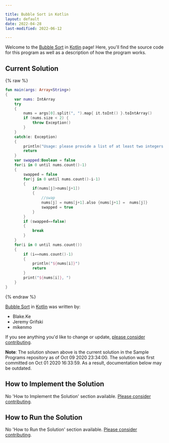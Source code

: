 ```yaml
---

title: Bubble Sort in Kotlin
layout: default
date: 2022-04-28
last-modified: 2022-06-12

---
```


Welcome to the [Bubble Sort](https://sampleprograms.io/projects/bubble-sort) in [Kotlin](https://sampleprograms.io/languages/kotlin) page! Here, you'll find the source code for this program as well as a description of how the program works.

## Current Solution

{% raw %}

```kotlin
fun main(args: Array<String>) 
{
    var nums: IntArray
    try
    {
        nums = args[0].split(", ").map{ it.toInt() }.toIntArray()
        if (nums.size < 2) {
            throw Exception()
        }
    }
    catch(e: Exception)
    {
        println("Usage: please provide a list of at least two integers to sort in the format \"1, 2, 3, 4, 5\"")
        return
    }
    var swapped:Boolean = false
    for(i in 0 until nums.count()-1)
    {
        swapped = false
        for(j in 0 until nums.count()-i-1)
        {
            if(nums[j]>nums[j+1])
            {
                //swap
                nums[j] = nums[j+1].also {nums[j+1] =  nums[j]}
                swapped = true
            }
        }
        if (swapped==false)
        {
            break
        }
    }
    for(i in 0 until nums.count())
    {
        if (i==nums.count()-1)
        {
            println("${nums[i]}")
            return
        }
        print("${nums[i]}, ")
    }
}
```

{% endraw %}

[Bubble Sort](https://sampleprograms.io/projects/bubble-sort) in [Kotlin](https://sampleprograms.io/languages/kotlin) was written by:

- Blake.Ke
- Jeremy Grifski
- mikenmo

If you see anything you'd like to change or update, [please consider contributing](https://github.com/TheRenegadeCoder/sample-programs).

**Note**: The solution shown above is the current solution in the Sample Programs repository as of Oct 09 2020 23:34:00. The solution was first committed on Oct 01 2020 16:33:59. As a result, documentation below may be outdated.

## How to Implement the Solution

No 'How to Implement the Solution' section available. [Please consider contributing](https://github.com/TheRenegadeCoder/sample-programs-website).

## How to Run the Solution

No 'How to Run the Solution' section available. [Please consider contributing](https://github.com/TheRenegadeCoder/sample-programs-website).